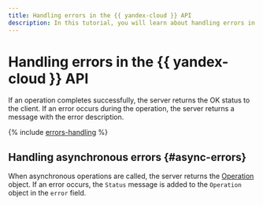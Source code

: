 ```yaml
---
title: Handling errors in the {{ yandex-cloud }} API
description: In this tutorial, you will learn about handling errors in the {{ yandex-cloud }} API.
---
```


# Handling errors in the {{ yandex-cloud }} API

If an operation completes successfully, the server returns the OK status to the client. If an error occurs during the operation, the server returns a message with the error description.

{% include [errors-handling](../../_includes/errors-handling.md) %}

## Handling asynchronous errors {#async-errors}

When asynchronous operations are called, the server returns the [Operation](operation.md) object. If an error occurs, the `Status` message is added to the `Operation` object in the `error` field.
